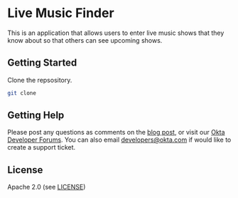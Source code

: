# Live Music Finder

This is an application that allows users to enter live music shows that they know about so that others can see upcoming shows.

## Getting Started

Clone the repsository.

```sh
git clone
```

## Getting Help

Please post any questions as comments on the [blog post](https://developer.okta.com/blog/2019/04/03/build-a-crud-app-with-aspnet-22-and-entity-framework), or visit our [Okta Developer Forums](https://devforum.okta.com/). You can also email developers@okta.com if would like to create a support ticket.

## License

Apache 2.0 (see [LICENSE](LICENSE))
